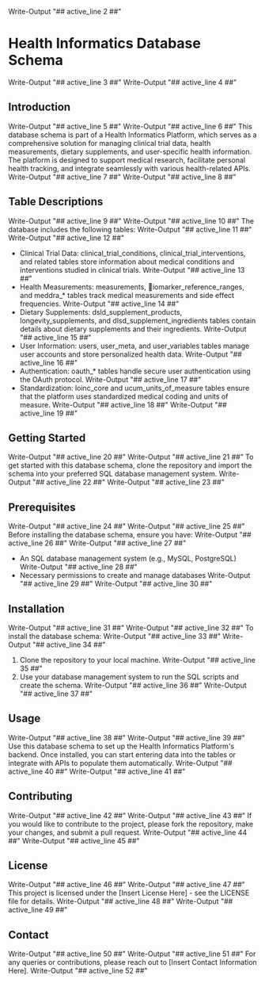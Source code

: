 ﻿Write-Output "## active_line 2 ##"
# Health Informatics Database Schema
Write-Output "## active_line 3 ##"
Write-Output "## active_line 4 ##"
## Introduction
Write-Output "## active_line 5 ##"
Write-Output "## active_line 6 ##"
This database schema is part of a Health Informatics Platform, which serves as a comprehensive solution for managing clinical trial data, health measurements, dietary supplements, and user-specific health information. The platform is designed to support medical research, facilitate personal health tracking, and integrate seamlessly with various health-related APIs.
Write-Output "## active_line 7 ##"
Write-Output "## active_line 8 ##"
## Table Descriptions
Write-Output "## active_line 9 ##"
Write-Output "## active_line 10 ##"
The database includes the following tables:
Write-Output "## active_line 11 ##"
Write-Output "## active_line 12 ##"
- Clinical Trial Data: clinical_trial_conditions, clinical_trial_interventions, and related tables store information about medical conditions and interventions studied in clinical trials.
Write-Output "## active_line 13 ##"
- Health Measurements: measurements, iomarker_reference_ranges, and meddra_* tables track medical measurements and side effect frequencies.
Write-Output "## active_line 14 ##"
- Dietary Supplements: dsld_supplement_products, longevity_supplements, and dlsd_supplement_ingredients tables contain details about dietary supplements and their ingredients.
Write-Output "## active_line 15 ##"
- User Information: users, user_meta, and user_variables tables manage user accounts and store personalized health data.
Write-Output "## active_line 16 ##"
- Authentication: oauth_* tables handle secure user authentication using the OAuth protocol.
Write-Output "## active_line 17 ##"
- Standardization: loinc_core and ucum_units_of_measure tables ensure that the platform uses standardized medical coding and units of measure.
Write-Output "## active_line 18 ##"
Write-Output "## active_line 19 ##"
## Getting Started
Write-Output "## active_line 20 ##"
Write-Output "## active_line 21 ##"
To get started with this database schema, clone the repository and import the schema into your preferred SQL database management system.
Write-Output "## active_line 22 ##"
Write-Output "## active_line 23 ##"
## Prerequisites
Write-Output "## active_line 24 ##"
Write-Output "## active_line 25 ##"
Before installing the database schema, ensure you have:
Write-Output "## active_line 26 ##"
Write-Output "## active_line 27 ##"
- An SQL database management system (e.g., MySQL, PostgreSQL)
Write-Output "## active_line 28 ##"
- Necessary permissions to create and manage databases
Write-Output "## active_line 29 ##"
Write-Output "## active_line 30 ##"
## Installation
Write-Output "## active_line 31 ##"
Write-Output "## active_line 32 ##"
To install the database schema:
Write-Output "## active_line 33 ##"
Write-Output "## active_line 34 ##"
1. Clone the repository to your local machine.
Write-Output "## active_line 35 ##"
2. Use your database management system to run the SQL scripts and create the schema.
Write-Output "## active_line 36 ##"
Write-Output "## active_line 37 ##"
## Usage
Write-Output "## active_line 38 ##"
Write-Output "## active_line 39 ##"
Use this database schema to set up the Health Informatics Platform's backend. Once installed, you can start entering data into the tables or integrate with APIs to populate them automatically.
Write-Output "## active_line 40 ##"
Write-Output "## active_line 41 ##"
## Contributing
Write-Output "## active_line 42 ##"
Write-Output "## active_line 43 ##"
If you would like to contribute to the project, please fork the repository, make your changes, and submit a pull request.
Write-Output "## active_line 44 ##"
Write-Output "## active_line 45 ##"
## License
Write-Output "## active_line 46 ##"
Write-Output "## active_line 47 ##"
This project is licensed under the [Insert License Here] - see the LICENSE file for details.
Write-Output "## active_line 48 ##"
Write-Output "## active_line 49 ##"
## Contact
Write-Output "## active_line 50 ##"
Write-Output "## active_line 51 ##"
For any queries or contributions, please reach out to [Insert Contact Information Here].
Write-Output "## active_line 52 ##"
